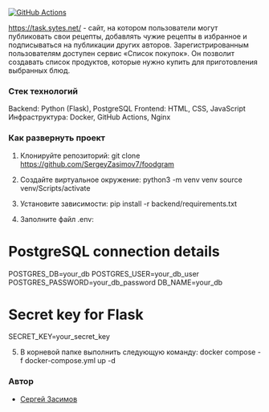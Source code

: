[![GitHub Actions](https://github.com/SergeyZasimov7/foodgram/actions/workflows/main.yml/badge.svg)](https://github.com/SergeyZasimov7/foodgram/actions)

https://task.sytes.net/ - сайт, на котором пользователи могут публиковать свои рецепты, добавлять чужие рецепты в избранное и подписываться на публикации других авторов. Зарегистрированным пользователям доступен сервис «Список покупок». Он позволит создавать список продуктов, которые нужно купить для приготовления выбранных блюд.

### Стек технологий

Backend: Python (Flask), PostgreSQL
Frontend: HTML, CSS, JavaScript
Инфраструктура: Docker, GitHub Actions, Nginx 

### Как развернуть проект

1. Клонируйте репозиторий:
git clone https://github.com/SergeyZasimov7/foodgram


2. Создайте виртуальное окружение:
python3 -m venv venv
source venv/Scripts/activate


3. Установите зависимости:
pip install -r backend/requirements.txt


4. Заполните файл .env:
# PostgreSQL connection details
POSTGRES_DB=your_db
POSTGRES_USER=your_db_user
POSTGRES_PASSWORD=your_db_password
DB_NAME=your_db

# Secret key for Flask
SECRET_KEY=your_secret_key

5. В корневой папке выполнить следующую команду:
docker compose -f docker-compose.yml up -d 


### Автор

 - [Сергей Засимов](https://github.com/SergeyZasimov7)
